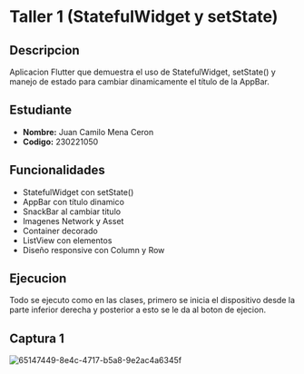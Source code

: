 # Taller 1 (StatefulWidget y setState)

## Descripcion
Aplicacion Flutter que demuestra el uso de StatefulWidget, setState() y manejo de estado para cambiar dinamicamente el título de la AppBar.

## Estudiante
- **Nombre:** Juan Camilo Mena Ceron
- **Codigo:** 230221050

## Funcionalidades
- StatefulWidget con setState()
- AppBar con título dinamico
- SnackBar al cambiar titulo
- Imagenes Network y Asset
- Container decorado
- ListView con elementos
- Diseño responsive con Column y Row

## Ejecucion
Todo se ejecuto como en las clases, primero se inicia el dispositivo desde la parte inferior derecha y posterior a esto se le da al boton de ejecion.

## Captura 1
![65147449-8e4c-4717-b5a8-9e2ac4a6345f](https://github.com/user-attachments/assets/81453979-9f52-46ff-ab0d-7c459f57eb89)

